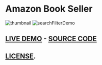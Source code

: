 # **Amazon Book Seller**
![thumbnail](https://github.com/chrisjim316/AmazonSeller-LilJimbo/blob/master/Images/thumbnail.JPG?raw=true)
![searchFilterDemo](https://github.com/chrisjim316/AmazonSeller-LilJimbo/blob/master/Images/searchFilter.gif?raw=true)
## [LIVE DEMO](http://iamchrisjim.com/Amazon-Book-Seller/)    -     [SOURCE CODE](https://codepen.io/liljimbos/pen/JyEEVQ)
## [LICENSE](https://github.com/chrisjim316/AmazonSeller-LilJimbo/blob/master/LICENSE).




